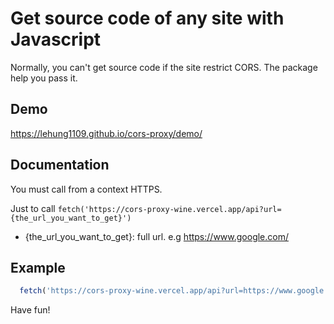 # Get source code of any site with Javascript

Normally, you can't get source code if the site restrict CORS. The package help you pass it.

## Demo

https://lehung1109.github.io/cors-proxy/demo/

## Documentation

You must call from a context HTTPS.

Just to call ```fetch('https://cors-proxy-wine.vercel.app/api?url={the_url_you_want_to_get}')```

- {the_url_you_want_to_get}: full url. e.g https://www.google.com/

## Example

```js
  fetch('https://cors-proxy-wine.vercel.app/api?url=https://www.google.com/').then(console.log);
```

Have fun!